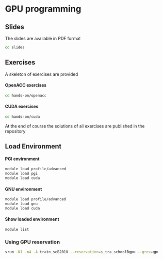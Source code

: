 # GPU programming


## Slides

The slides are available in PDF format
```bash
cd slides
```

## Exercises

A skeleton of exercises are provided

#### OpenACC exercises

```bash
cd hands-on/openacc
```

#### CUDA exercises

```bash
cd hands-on/cuda
```

At the end of course the solutions of all exercises are published in the repository

## Load Environment

#### PGI environment

```bash
module load profile/advanced
module load pgi
module load cuda
```

#### GNU environment

```bash
module load profile/advanced
module load gnu
module load cuda
```

#### Show loaded environment
```bash
module list
```

### Using GPU reservation
```bash
srun -N1 -n4 -A train_scB2018 --reservation=s_tra_schoolBgpu --gres=gpu:1 -t 20:00 -p gll_usr_gpuprod --pty bash
```

